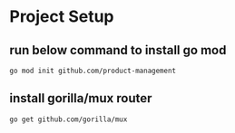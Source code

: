 # Project Setup

## run below command to install go mod

`go mod init github.com/product-management`

## install gorilla/mux router

`go get github.com/gorilla/mux`

